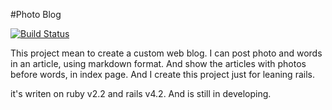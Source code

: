 #Photo Blog

[![Build Status](https://travis-ci.org/chriscrow/photoblog.svg?branch=master)](https://travis-ci.org/chriscrow/photoblog)

This project mean to create a custom web blog. I can post photo and words in an article, using markdown format. And show the articles with photos before words, in index page. And I create this project just for leaning rails.

it's writen on ruby v2.2 and rails v4.2. And is still in developing.
